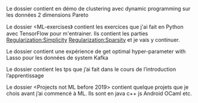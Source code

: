 Le dossier <Clustering dynamic programming> contient en démo de clustering avec dynamic programming sur les données 2 dimensions Pareto 

Le dossier <ML-exercises》 contient les exercices  que j'ai fait en Python avec TensorFlow pour m'entrainer. Ils contient les parties <Generalization> <Training and Test Sets> <Validation> <Representation> <Feature Crosses> <Regularization:Simplicity> <Logistic Regression> <Classification> <Regularization:Sparsity> <Neural Networks Introduction> <Training Neural Nets> et je vais y continuer.

Le dossier <ML-get optimal hyper-parameter with Lasso for sys kafka> contient une expérience de get optimal hyper-parameter with Lasso pour les données de system Kafka

Le dossier <ML-Introduction TPs> contient les tps que j’ai fait dans le cours de l’introduction l’apprentissage 

Le dossier <Projects not ML before 2019> contient quelque projets que je chois avant j’ai commencé à ML. Ils sont en java c++ js Android  OCaml etc.

